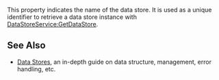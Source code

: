 This property indicates the name of the data store. It is used as a unique identifier to retrieve a data store instance with [DataStoreService:GetDataStore](https://developer.roblox.com/en-us/api-reference/function/DataStoreService/GetDataStore).

See Also
--------

*   [Data Stores](https://developer.roblox.com/en-us/articles/data-store), an in-depth guide on data structure, management, error handling, etc.